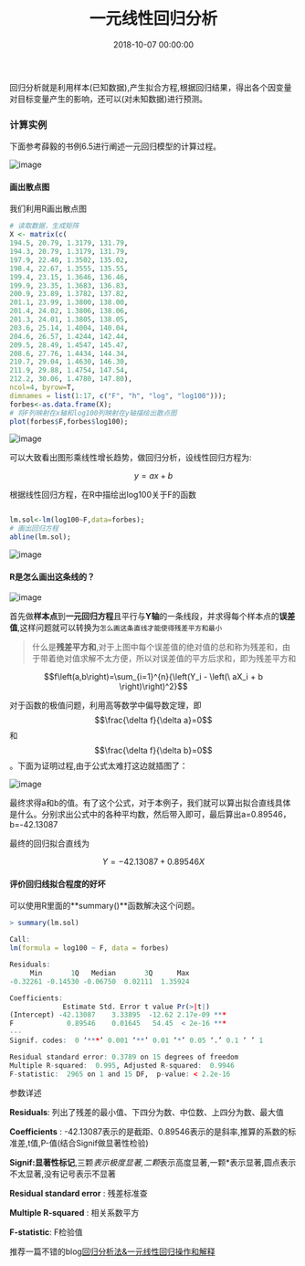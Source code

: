 ﻿---
layout: post
title: 一元线性回归分析
date: 2018-10-07 00:00:00
categories: 云计算
tags: R
mathjax: true
---

回归分析就是利用样本(已知数据),产生拟合方程,根据回归结果，得出各个因变量对目标变量产生的影响，还可以(对未知数据)进行预测。

### 计算实例

下面参考薛毅的书例6.5进行阐述一元回归模型的计算过程。

![image](https://i.loli.net/2019/06/30/5d1856588063e65219.jpg)

#### 画出散点图

我们利用R画出散点图

```R
# 读取数据，生成矩阵
X <- matrix(c(
194.5, 20.79, 1.3179, 131.79,
194.3, 20.79, 1.3179, 131.79,
197.9, 22.40, 1.3502, 135.02,
198.4, 22.67, 1.3555, 135.55,
199.4, 23.15, 1.3646, 136.46,
199.9, 23.35, 1.3683, 136.83,
200.9, 23.89, 1.3782, 137.82,
201.1, 23.99, 1.3800, 138.00,
201.4, 24.02, 1.3806, 138.06,
201.3, 24.01, 1.3805, 138.05,
203.6, 25.14, 1.4004, 140.04,
204.6, 26.57, 1.4244, 142.44,
209.5, 28.49, 1.4547, 145.47,
208.6, 27.76, 1.4434, 144.34,
210.7, 29.04, 1.4630, 146.30,
211.9, 29.88, 1.4754, 147.54,
212.2, 30.06, 1.4780, 147.80),
ncol=4, byrow=T,
dimnames = list(1:17, c("F", "h", "log", "log100")));
forbes<-as.data.frame(X);
# 将F列映射在x轴和log100列映射在y轴描绘出散点图
plot(forbes$F,forbes$log100);
```

![image](https://i.loli.net/2019/06/30/5d18565cd668975387.jpg)

可以大致看出图形乘线性增长趋势，做回归分析，设线性回归方程为:

$$y=ax+b$$

根据线性回归方程，在R中描绘出log100关于F的函数

```R

lm.sol<-lm(log100~F,data=forbes);
# 画出回归方程
abline(lm.sol);

```

![image](https://i.loli.net/2019/06/30/5d18565d657c815265.jpg)

#### R是怎么画出这条线的？

![image](https://i.loli.net/2019/06/30/5d184719416bd24055.jpg)

首先做**样本点**到**一元回归方程**且平行与**Y轴**的一条线段，并求得每个样本点的**误差值**,这样问题就可以转换为``怎么画这条直线才能使得残差平方和最小``

> 什么是**残差平方和**,对于上图中每个误差值的绝对值的总和称为残差和，由于带着绝对值求解不太方便，所以对误差值的平方后求和，即为残差平方和

$$f\left(a,b\right)=\sum_{i=1}^{n}{\left(Y_i - \left(\ aX_i + b \right)\right)^2}$$

对于函数的极值问题，利用高等数学中偏导数定理，即$$\frac{\delta f}{\delta a}=0$$和$$\frac{\delta f}{\delta b}=0$$。下面为证明过程,由于公式太难打这边就插图了：

![image](https://i.loli.net/2019/06/30/5d18471d9afc277590.jpg)

最终求得a和b的值。有了这个公式，对于本例子，我们就可以算出拟合直线具体是什么。分别求出公式中的各种平均数，然后带入即可，最后算出a=0.89546，b=-42.13087

最终的回归拟合直线为

$$Y=-42.13087 + 0.89546X$$

#### 评价回归线拟合程度的好坏

可以使用R里面的**summary()**函数解决这个问题。

```R
> summary(lm.sol)

Call:
lm(formula = log100 ~ F, data = forbes)

Residuals:
     Min       1Q   Median       3Q      Max 
-0.32261 -0.14530 -0.06750  0.02111  1.35924 

Coefficients:
             Estimate Std. Error t value Pr(>|t|)    
(Intercept) -42.13087    3.33895  -12.62 2.17e-09 ***
F             0.89546    0.01645   54.45  < 2e-16 ***
---
Signif. codes:  0 ‘***’ 0.001 ‘**’ 0.01 ‘*’ 0.05 ‘.’ 0.1 ‘ ’ 1

Residual standard error: 0.3789 on 15 degrees of freedom
Multiple R-squared:  0.995,	Adjusted R-squared:  0.9946 
F-statistic:  2965 on 1 and 15 DF,  p-value: < 2.2e-16

```

参数详述

**Residuals**: 列出了残差的最小值、下四分为数、中位数、上四分为数、最大值

**Coefficients** : -42.13087表示的是截距、0.89546表示的是斜率,推算的系数的标准差,t值,P-值(结合Signif做显著性检验)

**Signif:显著性标记**,三颗*表示极度显著,二颗*表示高度显著,一颗*表示显著,圆点表示不太显著,没有记号表示不显著

**Residual standard error** : 残差标准查

**Multiple R-squared** : 相关系数平方

**F-statistic**: F检验值

推荐一篇不错的blog[回归分析法&一元线性回归操作和解释](https://www.cnblogs.com/nxld/p/6123239.html)
